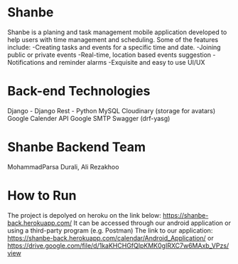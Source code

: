 # Shanbe
Shanbe is a planing and task management mobile application developed to help users with time management and scheduling.
Some of the features include:
-Creating tasks and events for a specific time and date.
-Joining public or private events
-Real-time, location based events suggestion
-Notifications and reminder alarms
-Exquisite and easy to use UI/UX

# Back-end Technologies 
Django - Django Rest - Python
MySQL
Cloudinary (storage for avatars)
Google Calender API
Google SMTP 
Swagger (drf-yasg)

# Shanbe Backend Team 
MohammadParsa Durali, Ali Rezakhoo

# How to Run
The project is depolyed on heroku on the link below:
https://shanbe-back.herokuapp.com/
It can be accessed through our android application or using a third-party program (e.g. Postman)
The link to our application:
https://shanbe-back.herokuapp.com/calendar/Android_Application/
or
https://drive.google.com/file/d/1kaKHCHGfQIpKMK0gIRXC7w6MAxb_VPzs/view
